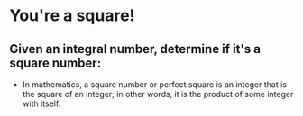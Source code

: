 # You're a square!

## Given an integral number, determine if it's a square number:

- In mathematics, a square number or perfect square is an integer that is the square of an integer; in other words, it is the product of some integer with itself.
